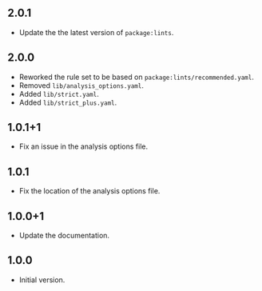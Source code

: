 ## 2.0.1

- Update the the latest version of `package:lints`.

## 2.0.0

- Reworked the rule set to be based on `package:lints/recommended.yaml`.
- Removed `lib/analysis_options.yaml`.
- Added `lib/strict.yaml`.
- Added `lib/strict_plus.yaml`.

## 1.0.1+1

- Fix an issue in the analysis options file.

## 1.0.1

- Fix the location of the analysis options file.

## 1.0.0+1

- Update the documentation.

## 1.0.0

- Initial version.
